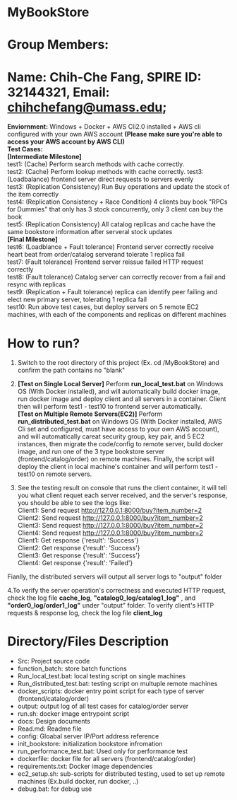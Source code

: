 
# MyBookStore
# Group Members: 
# Name: Chih-Che Fang, SPIRE ID: 32144321, Email: chihchefang@umass.edu;

**Enviornment:**  Windows + Docker  + AWS Cli2.0 installed + AWS cli configured with your own AWS account **(Please make sure you're able to access your AWS account by AWS CLI)**  
**Test Cases:**   
**[Intermediate Milestone]**  
test1: (Cache) Perform search methods with cache correctly.  
test2: (Cache) Perform lookup methods with cache correctly. 
test3: (Loadbalance) frontend server direct requests to servers evenly  
test3: (Replication Consistency) Run Buy operations and update the stock of the item correctly  
test4: (Replication Consistency + Race Condition) 4 clients buy book "RPCs for Dummies" that only has 3 stock concurrently, only 3 client can buy the book  
test5: (Replication Consistency) All catalog replicas and cache have the same bookstore information after serveral stock updates  
**[Final Milestone]**  
test6: (Loadblance + Fault tolerance) Frontend server correctly receive heart beat from order/catalog serverand tolerate 1 replica fail  
test7: (Fault tolerance) Frontend server reissue failed HTTP request correctly  
test8: (Fault tolerance) Catalog server can correctly recover from a fail and resync with replicas  
test9: (Replication + Fault tolerance) replica can identify peer failing and elect new primary server, tolerating 1 replica fail  
test10: Run above test cases, but deploy servers on 5 remote EC2 machines, with each of the components and replicas on different machines  

# How to run?  

1. Switch to the root directory of this project (Ex. cd /MyBookStore) and confirm the path contains no "blank"  

2. **[Test on Single Local Server]** Perform **run_local_test.bat** on Windows OS (With Docker installed), and will automatically build docker image, run docker image and deploy client and all servers in a container. Client then will perform test1 - test10 to frontend server automatically.  
**[Test on Multiple Remote Servers(EC2)]** Perform **run_distributed_test.bat** on Windows OS (With Docker installed, AWS Cli set and configured, must have access to your own AWS account), and will automatically careat security group, key pair, and 5 EC2 instances, then migrate the code/config to remote server, build docker image, and run one of the 3 type bookstore server (frontend/catalog/order) on remote machines. Finally, the script will deploy the client in local machine's container and  will perform test1 - test10 on remote servers.  
3. See the testing result on console that runs the client container, it will tell you what client requet each server received, and the server's response, you should be able to see the logs like:  
Client1: Send request http://127.0.0.1:8000/buy?item_number=2  
Client2: Send request http://127.0.0.1:8000/buy?item_number=2  
Client3: Send request http://127.0.0.1:8000/buy?item_number=2  
Client4: Send request http://127.0.0.1:8000/buy?item_number=2  
Client1: Get response  {'result': 'Success'}  
Client2: Get response  {'result': 'Success'}  
Client3: Get response  {'result': 'Success'}  
Client4: Get response  {'result': 'Failed'}  


Fianlly, the distributed servers will output all server logs to "output" folder  

4.To verify the server operation's correctness and executed HTTP request, check the log file **cache_log**, **"catalog0_log/catalog1_log"** , and **"order0_log/order1_log"** under "output" folder. To verify client's HTTP requests & response log, check the log file **client_log**   


# Directory/Files Description
-	Src: Project source code
-	function_batch: store batch functions
-	Run_local_test.bat: local testing script on single machines
-	Run_distributed_test.bat: testing script on multuple remote machines
-	docker_scripts: docker entry point script for each type of server (frontend/catalog/order)
-	output: output log of all test cases for catalog/order server
-	run.sh: docker image entrypoint script
-	docs: Design documents
-	Read.md: Readme file
-	config: Gloabal server IP/Port address reference
-	init_bookstore: initialization bookstore infromation
-	run_performance_test.bat: Used only for performance test
-	dockerfile: docker file for all servers (frontend/catalog/order)
-	requirements.txt: Docker image dependencies
-	ec2_setup.sh: sub-scripts for distributed testing, used to set up remote machines (Ex.build docker, run docker, ..)
-	debug.bat: for debug use
